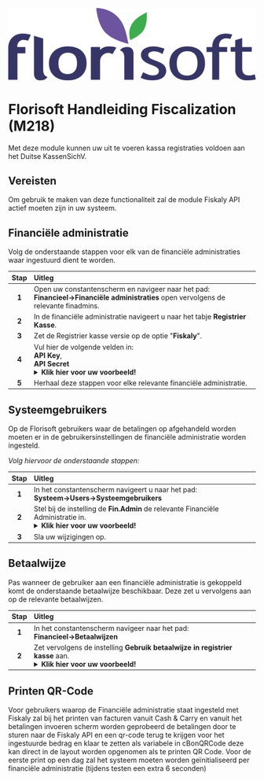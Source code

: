 <img src="../../fslogo.png">

# Florisoft Handleiding Fiscalization (M218)

Met deze module kunnen uw uit te voeren kassa registraties voldoen aan het Duitse KassenSichV.

## Vereisten

Om gebruik te maken van deze functionaliteit zal de module Fiskaly API actief moeten zijn in uw systeem.

## Financiële administratie

Volg de onderstaande stappen voor elk van de financiële administraties waar ingestuurd dient te worden.

|Stap|Uitleg|
|:-:|:--|
|**1**|Open uw constantenscherm en navigeer naar het pad:<br>**Financieel→Financiële administraties** open vervolgens de relevante finadmins.|
|**2**|In de financiële administratie navigeert u naar het tabje **Registrier Kasse**.|
|**3**|Zet de Registrier kasse versie op de optie "**Fiskaly**".|
|**4**|Vul hier de volgende velden in:<br>**API Key**,<br>**API Secret**<details><summary><b>Klik hier voor uw voorbeeld!</b></summary><img src="Media/1.png"></details>|
|**5**|Herhaal deze stappen voor elke relevante financiële administratie.|

## Systeemgebruikers

Op de Florisoft gebruikers waar de betalingen op afgehandeld worden moeten er in de gebruikersinstellingen de financiële administratie worden ingesteld. 

*Volg hiervoor de onderstaande stappen:*

|Stap|Uitleg|
|:-:|:--|
|**1**|In het constantenscherm navigeert u naar het pad:<br>**Systeem→Users→Systeemgebruikers**|
|**2**|Stel bij de instelling de **Fin.Admin** de relevante Financiële Administratie in.<details><summary><b>Klik hier voor uw voorbeeld!</b></summary><img src="Media/4.png"></details>|
|**3**|Sla uw wijzigingen op.|

## Betaalwijze

Pas wanneer de gebruiker aan een financiële administratie is gekoppeld komt de onderstaande betaalwijze beschikbaar. Deze zet u vervolgens aan op de relevante betaalwijzen.

|Stap|Uitleg|
|:-:|:--|
|**1**|In het constantenscherm navigeer naar het pad:<br>**Financieel→Betaalwijzen**|
|**2**|Zet vervolgens de instelling **Gebruik betaalwijze in registrier kasse** aan.<details><summary><b>Klik hier voor uw voorbeeld!</b></summary><img src="Media/3.png"></details>|

## Printen QR-Code

Voor gebruikers waarop de Financiële administratie staat ingesteld met Fiskaly zal bij het printen van facturen vanuit Cash & Carry en vanuit het betalingen invoeren scherm worden geprobeerd de betalingen door te sturen naar de Fiskaly API en een qr-code terug te krijgen voor het ingestuurde bedrag en klaar te zetten als variabele in cBonQRCode deze kan direct in de layout worden opgenomen als te printen QR Code. Voor de eerste print op een dag zal het systeem moeten worden geïnitialiseerd per financiële administratie (tijdens testen een extra 6 seconden)